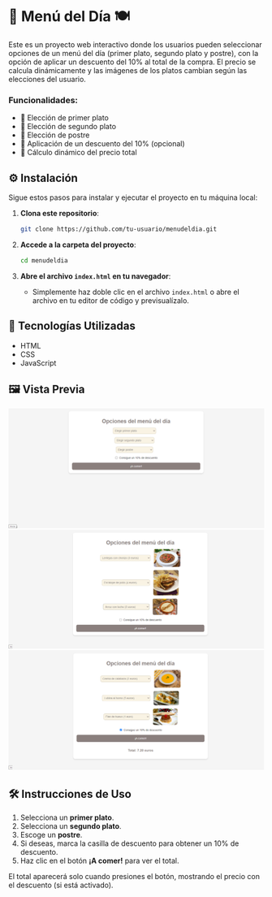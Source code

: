 # 🥘 Menú del Día 🍽️

Este es un proyecto web interactivo donde los usuarios pueden seleccionar opciones de un menú del día (primer plato, segundo plato y postre), con la opción de aplicar un descuento del 10% al total de la compra. El precio se calcula dinámicamente y las imágenes de los platos cambian según las elecciones del usuario.


### Funcionalidades:
- 🥣 Elección de primer plato
- 🍖 Elección de segundo plato
- 🍮 Elección de postre
- 💸 Aplicación de un descuento del 10% (opcional)
- 🔢 Cálculo dinámico del precio total

## ⚙️ Instalación

Sigue estos pasos para instalar y ejecutar el proyecto en tu máquina local:

1. **Clona este repositorio**:
    ```bash
    git clone https://github.com/tu-usuario/menudeldia.git
    ```

2. **Accede a la carpeta del proyecto**:
    ```bash
    cd menudeldia
    ```

3. **Abre el archivo `index.html` en tu navegador**:
    - Simplemente haz doble clic en el archivo `index.html` o abre el archivo en tu editor de código y previsualízalo.

## 🎨 Tecnologías Utilizadas

- HTML
- CSS
- JavaScript

## 🖼️ Vista Previa

![Vista Previa](MenuDelDia.png)
![Vista Previa 2](MenuDelDia2.png)
![Vista Previa 3](MenuDelDia3.png)

## 🛠️ Instrucciones de Uso

1. Selecciona un **primer plato**.
2. Selecciona un **segundo plato**.
3. Escoge un **postre**.
4. Si deseas, marca la casilla de descuento para obtener un 10% de descuento.
5. Haz clic en el botón **¡A comer!** para ver el total.

El total aparecerá solo cuando presiones el botón, mostrando el precio con el descuento (si está activado).

